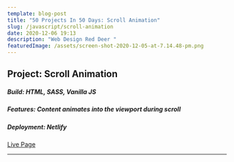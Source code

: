 ```yaml
---
template: blog-post
title: "50 Projects In 50 Days: Scroll Animation"
slug: /javascript/scroll-animation
date: 2020-12-06 19:13
description: "Web Design Red Deer "
featuredImage: /assets/screen-shot-2020-12-05-at-7.14.48-pm.png
---
```

## Project: Scroll Animation

##### Build: HTML, SASS, Vanilla JS

##### Features: Content animates into the viewport during scroll

##### Deployment: Netlify

[Live Page](https://50-projects-in-50-days.netlify.app/scrollanimation/)

- - -